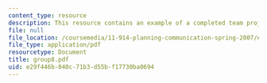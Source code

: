 ```yaml
---
content_type: resource
description: This resource contains an example of a completed team project.
file: null
file_location: /coursemedia/11-914-planning-communication-spring-2007/e29f446b040c71b3d55bf17730ba0694_group8.pdf
file_type: application/pdf
resourcetype: Document
title: group8.pdf
uid: e29f446b-040c-71b3-d55b-f17730ba0694
---
```

